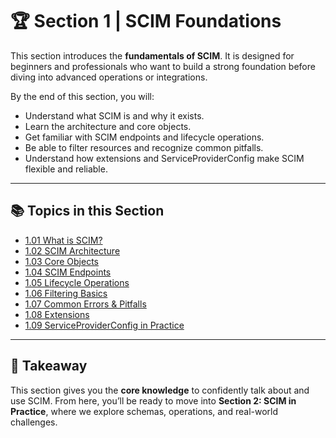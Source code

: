 # 🏆 Section 1 | SCIM Foundations

This section introduces the **fundamentals of SCIM**. It is designed for beginners and professionals who want to build a strong foundation before diving into advanced operations or integrations.  

By the end of this section, you will:  
- Understand what SCIM is and why it exists.  
- Learn the architecture and core objects.  
- Get familiar with SCIM endpoints and lifecycle operations.  
- Be able to filter resources and recognize common pitfalls.  
- Understand how extensions and ServiceProviderConfig make SCIM flexible and reliable.  

---

## 📚 Topics in this Section  

- [1.01 What is SCIM?](1.01-what-is-scim.md)  
- [1.02 SCIM Architecture](1.02-scim-architecture.md)  
- [1.03 Core Objects](1.03-core-objects.md)  
- [1.04 SCIM Endpoints](1.04-scim-endpoints.md)  
- [1.05 Lifecycle Operations](1.05-lifecycle-operations.md)  
- [1.06 Filtering Basics](1.06-filtering-and-querying.md)  
- [1.07 Common Errors & Pitfalls](1.07-common-errors-and-pitfalls.md)  
- [1.08 Extensions](1.08-extensions.md)  
- [1.09 ServiceProviderConfig in Practice](1.09-service-provider-config.md)  

---

## 🎯 Takeaway  
This section gives you the **core knowledge** to confidently talk about and use SCIM. From here, you’ll be ready to move into **Section 2: SCIM in Practice**, where we explore schemas, operations, and real-world challenges.  
